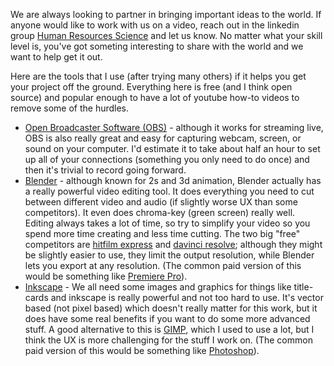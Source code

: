 We are always looking to partner in bringing important ideas to the world.  If anyone would like to work with us on a video, reach out in the linkedin group [Human Resources Science](https://www.linkedin.com/groups/12704693/) and let us know.  No matter what your skill level is, you've got someting interesting to share with the world and we want to help get it out.

Here are the tools that I use (after trying many others) if it helps you get your project off the ground.  Everything here is free (and I think open source) and popular enough to have a lot of youtube how-to videos to remove some of the hurdles.

- [Open Broadcaster Software (OBS)](https://obsproject.com/welcome) - although it works for streaming live, OBS is also really great and easy for capturing webcam, screen, or sound on your computer.  I'd estimate it to take about half an hour to set up all of your connections (something you only need to do once) and then it's trivial to record going forward.
- [Blender](https://www.blender.org/) - although known for 2s and 3d animation, Blender actually has a really powerful video editing tool.  It does everything you need to cut between different video and audio (if slightly worse UX than some competitors).  It even does chroma-key (green screen) really well.  Editing always takes a lot of time, so try to simplify your video so you spend more time creating and less time cutting.  The two big "free" competitors are [hitfilm express](https://fxhome.com/product/hitfilm) and [davinci resolve](https://www.blackmagicdesign.com/products/davinciresolve); although they might be slightly easier to use, they limit the output resolution, while Blender lets you export at any resolution.  (The common paid version of this would be something like [Premiere Pro](https://www.adobe.com/products/premiere.html)).
- [Inkscape](https://inkscape.org/) - We all need some images and graphics for things like title-cards and inkscape is really powerful and not too hard to use.  It's vector based (not pixel based) which doesn't really matter for this work, but it does have some real benefits if you want to do some more advanced stuff.  A good alternative to this is [GIMP](https://www.gimp.org/), which I used to use a lot, but I think the UX is more challenging for the stuff I work on.  (The common paid version of this would be something like [Photoshop](https://photoshop/)).


